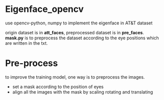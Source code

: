 # Eigenface_opencv
use opencv-python, numpy to implement the eigenface in AT&amp;T dataset 

origin dataset is in **att_faces**, preprocessed dataset is in **pre_faces**. **mask.py** is to preprocess the dataset according to the eye positions which are written in the txt.

# Pre-process
to improve the training model, one way is to preprocess the images.
* set a mask according to the position of eyes
* align all the images with the mask by scaling rotating and translating

